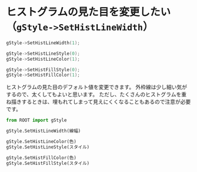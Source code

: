 # ヒストグラムの見た目を変更したい（``gStyle->SetHistLineWidth``）

```cpp
gStyle->SetHistLineWidth(1);

gStyle->SetHistLineStyle(0);
gStyle->SetHistLineColor(1);

gStyle->SetHistFillStyle(0);
gStyle->SetHistFillColor(1);
```

ヒストグラムの見た目のデフォルト値を変更できます。
外枠線は少し細い気がするので、太くしてもよいと思います。
ただし、たくさんのヒストグラムを重ね描きするときは、埋もれてしまって見えにくくなることもあるので注意が必要です。

```python
from ROOT import gStyle

gStyle.SetHistLineWidth(線幅)

gStyle.SetHistLineColor(色)
gStyle.SetHistLineStyle(スタイル)

gStyle.SetHistFillColor(色)
gStyle.SetHistFillStyle(スタイル)
```
